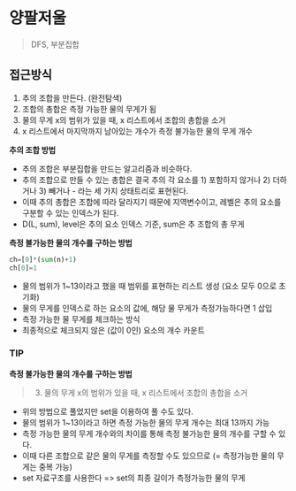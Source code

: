 # 양팔저울

> DFS, 부분집합

## 접근방식

1. 추의 조합을 만든다. (완전탐색)
2. 조합의 총합은 측정 가능한 물의 무게가 됨
3. 물의 무게 x의 범위가 있을 때, x 리스트에서 조합의 총합을 소거
4. x 리스트에서 마지막까지 남아있는 개수가 측정 불가능한 물의 무게 개수

**추의 조합 방법**

- 추의 조합은 부분집합을 만드는 알고리즘과 비슷하다.
- 추의 조합으로 만들 수 있는 총합은 결국 추의 각 요소를 1) 포함하지 않거나 2) 더하거나 3) 빼거나 - 라는 세 가지 상태트리로 표현된다.
- 이때 추의 총합은 조합에 따라 달라지기 때문에 지역변수이고, 레벨은 추의 요소를 구분할 수 있는 인덱스가 된다.
- D(L, sum), level은 추의 요소 인덱스 기준, sum은 추 조합의 총 무게

**측정 불가능한 물의 개수를 구하는 방법**

```py
ch=[0]*(sum(n)+1)
ch[0]=1
```

- 물의 범위가 1~13이라고 했을 때 범위를 표현하는 리스트 생성 (요소 모두 0으로 초기화)
- 물의 무게를 인덱스로 하는 요소의 값에, 해당 물 무게가 측정가능하다면 1 삽입
- 측정 가능한 물 무게를 체크하는 방식
- 최종적으로 체크되지 않은 (값이 0인) 요소의 개수 카운트

### TIP

**측정 불가능한 물의 개수를 구하는 방법**

> 3. 물의 무게 x의 범위가 있을 때, x 리스트에서 조합의 총합을 소거

- 위의 방법으로 풀었지만 set을 이용하여 풀 수도 있다.
- 물의 범위가 1~13이라고 하면 측정 가능한 물의 무게 개수는 최대 13까지 가능
- 측정 가능한 물의 무게 개수와의 차이를 통해 측정 불가능한 물의 개수를 구할 수 있다.
- 이때 다른 조합으로 같은 물의 무게를 측정할 수도 있으므로 (= 측정가능한 물의 무게는 중복 가능)
- set 자료구조를 사용한다 => set의 최종 길이가 측정가능한 물의 무게
